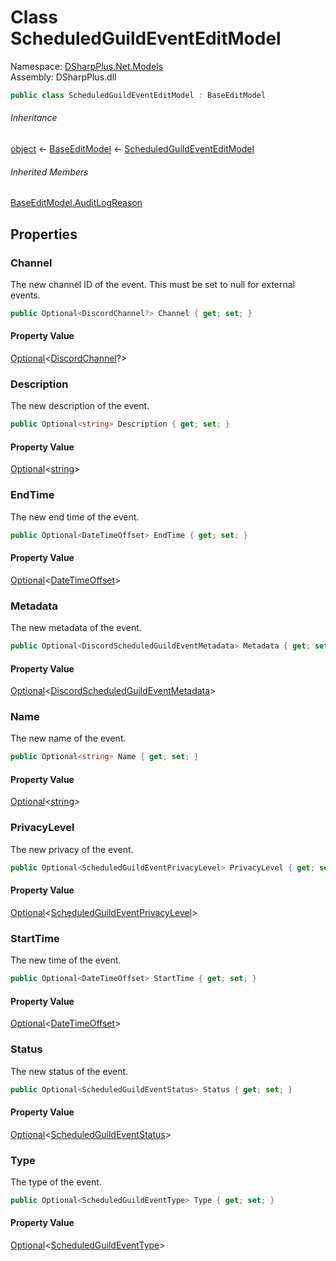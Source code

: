# Class ScheduledGuildEventEditModel

Namespace: [DSharpPlus.Net.Models](DSharpPlus.Net.Models.md)  
Assembly: DSharpPlus.dll

```csharp
public class ScheduledGuildEventEditModel : BaseEditModel
```

###### Inheritance

[object](https://learn.microsoft.com/dotnet/api/system.object) ← 
[BaseEditModel](DSharpPlus.Net.Models.BaseEditModel.md) ← 
[ScheduledGuildEventEditModel](DSharpPlus.Net.Models.ScheduledGuildEventEditModel.md)

###### Inherited Members

[BaseEditModel.AuditLogReason](DSharpPlus.Net.Models.BaseEditModel.md\#DSharpPlus\_Net\_Models\_BaseEditModel\_AuditLogReason)

## Properties

### <a id="DSharpPlus_Net_Models_ScheduledGuildEventEditModel_Channel"></a>Channel

The new channel ID of the event. This must be set to null for external events.

```csharp
public Optional<DiscordChannel?> Channel { get; set; }
```

#### Property Value

[Optional](DSharpPlus.Entities.Optional\-1.md)<[DiscordChannel](DSharpPlus.Entities.DiscordChannel.md)?\>

### <a id="DSharpPlus_Net_Models_ScheduledGuildEventEditModel_Description"></a>Description

The new description of the event.

```csharp
public Optional<string> Description { get; set; }
```

#### Property Value

[Optional](DSharpPlus.Entities.Optional\-1.md)<[string](https://learn.microsoft.com/dotnet/api/system.string)\>

### <a id="DSharpPlus_Net_Models_ScheduledGuildEventEditModel_EndTime"></a>EndTime

The new end time of the event.

```csharp
public Optional<DateTimeOffset> EndTime { get; set; }
```

#### Property Value

[Optional](DSharpPlus.Entities.Optional\-1.md)<[DateTimeOffset](https://learn.microsoft.com/dotnet/api/system.datetimeoffset)\>

### <a id="DSharpPlus_Net_Models_ScheduledGuildEventEditModel_Metadata"></a>Metadata

The new metadata of the event.

```csharp
public Optional<DiscordScheduledGuildEventMetadata> Metadata { get; set; }
```

#### Property Value

[Optional](DSharpPlus.Entities.Optional\-1.md)<[DiscordScheduledGuildEventMetadata](DSharpPlus.Entities.DiscordScheduledGuildEventMetadata.md)\>

### <a id="DSharpPlus_Net_Models_ScheduledGuildEventEditModel_Name"></a>Name

The new name of the event.

```csharp
public Optional<string> Name { get; set; }
```

#### Property Value

[Optional](DSharpPlus.Entities.Optional\-1.md)<[string](https://learn.microsoft.com/dotnet/api/system.string)\>

### <a id="DSharpPlus_Net_Models_ScheduledGuildEventEditModel_PrivacyLevel"></a>PrivacyLevel

The new privacy of the event.

```csharp
public Optional<ScheduledGuildEventPrivacyLevel> PrivacyLevel { get; set; }
```

#### Property Value

[Optional](DSharpPlus.Entities.Optional\-1.md)<[ScheduledGuildEventPrivacyLevel](DSharpPlus.Entities.ScheduledGuildEventPrivacyLevel.md)\>

### <a id="DSharpPlus_Net_Models_ScheduledGuildEventEditModel_StartTime"></a>StartTime

The new time of the event.

```csharp
public Optional<DateTimeOffset> StartTime { get; set; }
```

#### Property Value

[Optional](DSharpPlus.Entities.Optional\-1.md)<[DateTimeOffset](https://learn.microsoft.com/dotnet/api/system.datetimeoffset)\>

### <a id="DSharpPlus_Net_Models_ScheduledGuildEventEditModel_Status"></a>Status

The new status of the event.

```csharp
public Optional<ScheduledGuildEventStatus> Status { get; set; }
```

#### Property Value

[Optional](DSharpPlus.Entities.Optional\-1.md)<[ScheduledGuildEventStatus](DSharpPlus.Entities.ScheduledGuildEventStatus.md)\>

### <a id="DSharpPlus_Net_Models_ScheduledGuildEventEditModel_Type"></a>Type

The type of the event.

```csharp
public Optional<ScheduledGuildEventType> Type { get; set; }
```

#### Property Value

[Optional](DSharpPlus.Entities.Optional\-1.md)<[ScheduledGuildEventType](DSharpPlus.Entities.ScheduledGuildEventType.md)\>

